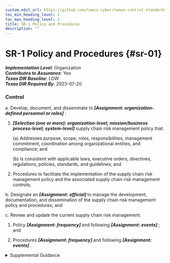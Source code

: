 ```yaml
---
custom_edit_url: https://github.com/tamus-cyber/tamus-control-standards/tree/main/content/tamus.edu/TAMUS_profile.xml
toc_min_heading_level: 2
toc_max_heading_level: 2
title: SR-1 Policy and Procedures
description: ""
---
```


# SR-1 Policy and Procedures {#sr-01}

_**Implementation Level**_: Organization\
_**Contributes to Assurance**_: Yes\
_**Texas DIR Baseline**_: LOW\
_**Texas DIR Required By**_: 2023-07-20

### Control

a. Develop, document, and disseminate to <strong title="sr-1_prm_1"> <em>[Assignment: organization-defined personnel or roles]</em> </strong>:

1.  <strong title="sr-01_odp.03"> <em>[Selection (one or more): organization-level; mission/business process-level; system-level]</em> </strong> supply chain risk management policy that:

    (a) Addresses purpose, scope, roles, responsibilities, management commitment, coordination among organizational entities, and compliance; and

    (b) Is consistent with applicable laws, executive orders, directives, regulations, policies, standards, and guidelines; and

2. Procedures to facilitate the implementation of the supply chain risk management policy and the associated supply chain risk management controls;

b. Designate an <strong title="sr-01_odp.04"> <em>[Assignment: official]</em> </strong> to manage the development, documentation, and dissemination of the supply chain risk management policy and procedures; and

c. Review and update the current supply chain risk management:

1. Policy <strong title="sr-01_odp.05"> <em>[Assignment: frequency]</em> </strong> and following <strong title="sr-01_odp.06"> <em>[Assignment: events]</em> </strong> ; and

2. Procedures <strong title="sr-01_odp.07"> <em>[Assignment: frequency]</em> </strong> and following <strong title="sr-01_odp.08"> <em>[Assignment: events]</em> </strong>.

<details>
  <summary>Supplemental Guidance</summary>

Supply chain risk management policy and procedures address the controls in the SR family as well as supply chain-related controls in other families that are implemented within systems and organizations. The risk management strategy is an important factor in establishing such policies and procedures. Policies and procedures contribute to security and privacy assurance. Therefore, it is important that security and privacy programs collaborate on the development of supply chain risk management policy and procedures. Security and privacy program policies and procedures at the organization level are preferable, in general, and may obviate the need for mission- or system-specific policies and procedures. The policy can be included as part of the general security and privacy policy or be represented by multiple policies that reflect the complex nature of organizations. Procedures can be established for security and privacy programs, for mission or business processes, and for systems, if needed. Procedures describe how the policies or controls are implemented and can be directed at the individual or role that is the object of the procedure. Procedures can be documented in system security and privacy plans or in one or more separate documents. Events that may precipitate an update to supply chain risk management policy and procedures include assessment or audit findings, security incidents or breaches, or changes in applicable laws, executive orders, directives, regulations, policies, standards, and guidelines. Simply restating controls does not constitute an organizational policy or procedure.

</details>

